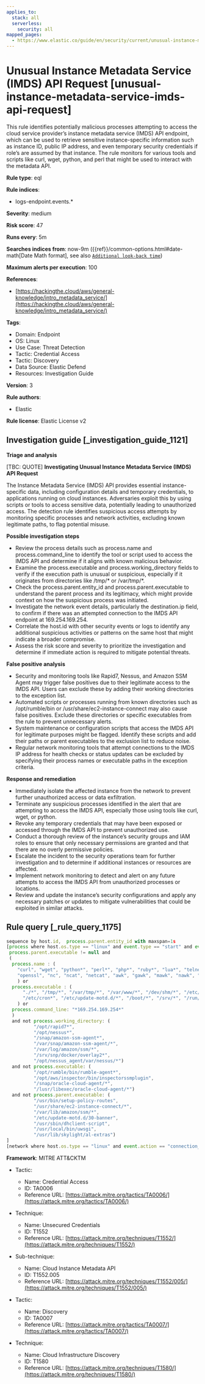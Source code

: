 ```yaml
---
applies_to:
  stack: all
  serverless:
    security: all
mapped_pages:
  - https://www.elastic.co/guide/en/security/current/unusual-instance-metadata-service-imds-api-request.html
---
```


# Unusual Instance Metadata Service (IMDS) API Request [unusual-instance-metadata-service-imds-api-request]

This rule identifies potentially malicious processes attempting to access the cloud service provider’s instance metadata service (IMDS) API endpoint, which can be used to retrieve sensitive instance-specific information such as instance ID, public IP address, and even temporary security credentials if role’s are assumed by that instance. The rule monitors for various tools and scripts like curl, wget, python, and perl that might be used to interact with the metadata API.

**Rule type**: eql

**Rule indices**:

* logs-endpoint.events.*

**Severity**: medium

**Risk score**: 47

**Runs every**: 5m

**Searches indices from**: now-9m ({{ref}}/common-options.html#date-math[Date Math format], see also [`Additional look-back time`](docs-content://solutions/security/detect-and-alert/create-detection-rule.md#rule-schedule))

**Maximum alerts per execution**: 100

**References**:

* [https://hackingthe.cloud/aws/general-knowledge/intro_metadata_service/](https://hackingthe.cloud/aws/general-knowledge/intro_metadata_service/)

**Tags**:

* Domain: Endpoint
* OS: Linux
* Use Case: Threat Detection
* Tactic: Credential Access
* Tactic: Discovery
* Data Source: Elastic Defend
* Resources: Investigation Guide

**Version**: 3

**Rule authors**:

* Elastic

**Rule license**: Elastic License v2

## Investigation guide [_investigation_guide_1121]

**Triage and analysis**

[TBC: QUOTE]
**Investigating Unusual Instance Metadata Service (IMDS) API Request**

The Instance Metadata Service (IMDS) API provides essential instance-specific data, including configuration details and temporary credentials, to applications running on cloud instances. Adversaries exploit this by using scripts or tools to access sensitive data, potentially leading to unauthorized access. The detection rule identifies suspicious access attempts by monitoring specific processes and network activities, excluding known legitimate paths, to flag potential misuse.

**Possible investigation steps**

* Review the process details such as process.name and process.command_line to identify the tool or script used to access the IMDS API and determine if it aligns with known malicious behavior.
* Examine the process.executable and process.working_directory fields to verify if the execution path is unusual or suspicious, especially if it originates from directories like /tmp/* or /var/tmp/*.
* Check the process.parent.entity_id and process.parent.executable to understand the parent process and its legitimacy, which might provide context on how the suspicious process was initiated.
* Investigate the network event details, particularly the destination.ip field, to confirm if there was an attempted connection to the IMDS API endpoint at 169.254.169.254.
* Correlate the host.id with other security events or logs to identify any additional suspicious activities or patterns on the same host that might indicate a broader compromise.
* Assess the risk score and severity to prioritize the investigation and determine if immediate action is required to mitigate potential threats.

**False positive analysis**

* Security and monitoring tools like Rapid7, Nessus, and Amazon SSM Agent may trigger false positives due to their legitimate access to the IMDS API. Users can exclude these by adding their working directories to the exception list.
* Automated scripts or processes running from known directories such as /opt/rumble/bin or /usr/share/ec2-instance-connect may also cause false positives. Exclude these directories or specific executables from the rule to prevent unnecessary alerts.
* System maintenance or configuration scripts that access the IMDS API for legitimate purposes might be flagged. Identify these scripts and add their paths or parent executables to the exclusion list to reduce noise.
* Regular network monitoring tools that attempt connections to the IMDS IP address for health checks or status updates can be excluded by specifying their process names or executable paths in the exception criteria.

**Response and remediation**

* Immediately isolate the affected instance from the network to prevent further unauthorized access or data exfiltration.
* Terminate any suspicious processes identified in the alert that are attempting to access the IMDS API, especially those using tools like curl, wget, or python.
* Revoke any temporary credentials that may have been exposed or accessed through the IMDS API to prevent unauthorized use.
* Conduct a thorough review of the instance’s security groups and IAM roles to ensure that only necessary permissions are granted and that there are no overly permissive policies.
* Escalate the incident to the security operations team for further investigation and to determine if additional instances or resources are affected.
* Implement network monitoring to detect and alert on any future attempts to access the IMDS API from unauthorized processes or locations.
* Review and update the instance’s security configurations and apply any necessary patches or updates to mitigate vulnerabilities that could be exploited in similar attacks.


## Rule query [_rule_query_1175]

```js
sequence by host.id,  process.parent.entity_id with maxspan=1s
[process where host.os.type == "linux" and event.type == "start" and event.action == "exec" and
 process.parent.executable != null and
 (
  process.name : (
    "curl", "wget", "python*", "perl*", "php*", "ruby*", "lua*", "telnet", "pwsh",
    "openssl", "nc", "ncat", "netcat", "awk", "gawk", "mawk", "nawk", "socat", "node"
    ) or
  process.executable : (
      "./*", "/tmp/*", "/var/tmp/*", "/var/www/*", "/dev/shm/*", "/etc/init.d/*", "/etc/rc*.d/*",
      "/etc/cron*", "/etc/update-motd.d/*", "/boot/*", "/srv/*", "/run/*", "/etc/rc.local"
    ) or
  process.command_line: "*169.254.169.254*"
  )
  and not process.working_directory: (
          "/opt/rapid7*",
          "/opt/nessus*",
          "/snap/amazon-ssm-agent*",
          "/var/snap/amazon-ssm-agent/*",
          "/var/log/amazon/ssm/*",
          "/srv/snp/docker/overlay2*",
          "/opt/nessus_agent/var/nessus/*")
  and not process.executable: (
          "/opt/rumble/bin/rumble-agent*",
          "/opt/aws/inspector/bin/inspectorssmplugin",
          "/snap/oracle-cloud-agent/*",
          "/lusr/libexec/oracle-cloud-agent/*")
  and not process.parent.executable: (
          "/usr/bin/setup-policy-routes",
          "/usr/share/ec2-instance-connect/*",
          "/var/lib/amazon/ssm/*",
          "/etc/update-motd.d/30-banner",
          "/usr/sbin/dhclient-script",
          "/usr/local/bin/uwsgi",
          "/usr/lib/skylight/al-extras")
]
[network where host.os.type == "linux" and event.action == "connection_attempted" and destination.ip == "169.254.169.254"]
```

**Framework**: MITRE ATT&CKTM

* Tactic:

    * Name: Credential Access
    * ID: TA0006
    * Reference URL: [https://attack.mitre.org/tactics/TA0006/](https://attack.mitre.org/tactics/TA0006/)

* Technique:

    * Name: Unsecured Credentials
    * ID: T1552
    * Reference URL: [https://attack.mitre.org/techniques/T1552/](https://attack.mitre.org/techniques/T1552/)

* Sub-technique:

    * Name: Cloud Instance Metadata API
    * ID: T1552.005
    * Reference URL: [https://attack.mitre.org/techniques/T1552/005/](https://attack.mitre.org/techniques/T1552/005/)

* Tactic:

    * Name: Discovery
    * ID: TA0007
    * Reference URL: [https://attack.mitre.org/tactics/TA0007/](https://attack.mitre.org/tactics/TA0007/)

* Technique:

    * Name: Cloud Infrastructure Discovery
    * ID: T1580
    * Reference URL: [https://attack.mitre.org/techniques/T1580/](https://attack.mitre.org/techniques/T1580/)



